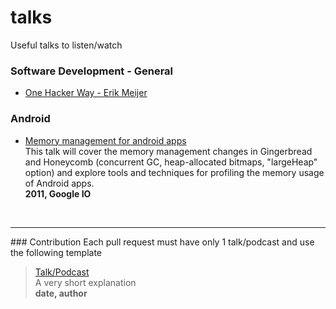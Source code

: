 # talks
Useful talks to listen/watch

### Software Development - General
- [One Hacker Way - Erik Meijer](https://vimeo.com/110554082)


### Android
- [Memory management for android apps](https://www.youtube.com/watch?v=_CruQY55HOk) <br>
This talk will cover the memory management changes in Gingerbread and Honeycomb (concurrent GC, heap-allocated bitmaps, "largeHeap" option) and explore tools and techniques for profiling the memory usage of Android apps.<br>
**2011, Google IO**

<br>
<hr>
### Contribution
Each pull request must have only 1 talk/podcast and use the following template <br>

>[Talk/Podcast]() <br>
A very short explanation <br>
**date, author**
